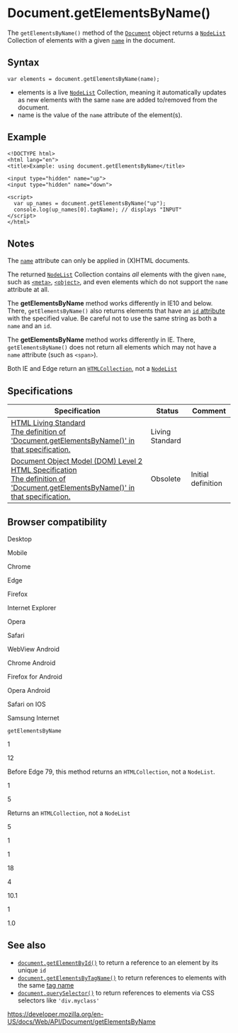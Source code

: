 # Document.getElementsByName()

The `getElementsByName()` method of the [`Document`](../document) object returns a [`NodeList`](../nodelist) Collection of elements with a given [`name`](../index) in the document.

## Syntax

    var elements = document.getElementsByName(name);

- elements is a live [`NodeList`](../nodelist) Collection, meaning it automatically updates as new elements with the same `name` are added to/removed from the document.
- name is the value of the `name` attribute of the element(s).

## Example

    <!DOCTYPE html>
    <html lang="en">
    <title>Example: using document.getElementsByName</title>

    <input type="hidden" name="up">
    <input type="hidden" name="down">

    <script>
      var up_names = document.getElementsByName("up");
      console.log(up_names[0].tagName); // displays "INPUT"
    </script>
    </html>

## Notes

The [`name`](../index) attribute can only be applied in (X)HTML documents.

The returned [`NodeList`](../nodelist) Collection contains _all_ elements with the given `name`, such as [`<meta>`](https://developer.mozilla.org/en-US/docs/Web/HTML/Element/meta), [`<object>`](https://developer.mozilla.org/en-US/docs/Web/HTML/Element/object), and even elements which do not support the `name` attribute at all.

The **getElementsByName** method works differently in IE10 and below. There, `getElementsByName()` also returns elements that have an [`id` attribute](https://developer.mozilla.org/en-US/docs/Web/HTML/Global_attributes/id) with the specified value. Be careful not to use the same string as both a `name` and an `id`.

The **getElementsByName** method works differently in IE. There, `getElementsByName()` does not return all elements which may not have a `name` attribute (such as `<span>`).

Both IE and Edge return an [`HTMLCollection`](../htmlcollection), not a [`NodeList`](../nodelist)

## Specifications

<table><thead><tr class="header"><th>Specification</th><th>Status</th><th>Comment</th></tr></thead><tbody><tr class="odd"><td><a href="https://html.spec.whatwg.org/multipage/#dom-document-getelementsbyname">HTML Living Standard<br />
<span class="small">The definition of 'Document.getElementsByName()' in that specification.</span></a></td><td><span class="spec-living">Living Standard</span></td><td></td></tr><tr class="even"><td><a href="https://www.w3.org/TR/DOM-Level-2-HTML/html.html#ID-71555259">Document Object Model (DOM) Level 2 HTML Specification<br />
<span class="small">The definition of 'Document.getElementsByName()' in that specification.</span></a></td><td><span class="spec-obsolete">Obsolete</span></td><td>Initial definition</td></tr></tbody></table>

## Browser compatibility

Desktop

Mobile

Chrome

Edge

Firefox

Internet Explorer

Opera

Safari

WebView Android

Chrome Android

Firefox for Android

Opera Android

Safari on IOS

Samsung Internet

`getElementsByName`

1

12

Before Edge 79, this method returns an `HTMLCollection`, not a `NodeList`.

1

5

Returns an `HTMLCollection`, not a `NodeList`

5

1

1

18

4

10.1

1

1.0

## See also

- [`document.getElementById()`](getelementbyid) to return a reference to an element by its unique `id`
- [`document.getElementsByTagName()`](getelementsbytagname) to return references to elements with the same [tag name](../element/tagname)
- [`document.querySelector()`](queryselector) to return references to elements via CSS selectors like `'div.myclass'`

<a href="https://developer.mozilla.org/en-US/docs/Web/API/Document/getElementsByName" class="_attribution-link">https://developer.mozilla.org/en-US/docs/Web/API/Document/getElementsByName</a>
